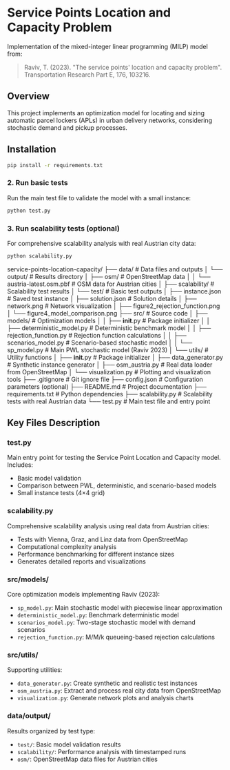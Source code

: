 # Service Points Location and Capacity Problem

Implementation of the mixed-integer linear programming (MILP) model from:
> Raviv, T. (2023). "The service points' location and capacity problem". 
> Transportation Research Part E, 176, 103216.

## Overview
This project implements an optimization model for locating and sizing automatic 
parcel lockers (APLs) in urban delivery networks, considering stochastic demand 
and pickup processes.

## Installation
```bash
pip install -r requirements.txt
```

### 2. Run basic tests
Run the main test file to validate the model with a small instance:
```bash
python test.py
```
### 3. Run scalability tests (optional)
For comprehensive scalability analysis with real Austrian city data:
```bash
python scalability.py
```
service-points-location-capacity/
├── data/                               # Data files and outputs
│   └── output/                         # Results directory
│       ├── osm/                        # OpenStreetMap data
│       │   └── austria-latest.osm.pbf  # OSM data for Austrian cities
│       ├── scalability/                # Scalability test results
│       └── test/                       # Basic test outputs
│           ├── instance.json           # Saved test instance
│           ├── solution.json           # Solution details
│           ├── network.png             # Network visualization
│           ├── figure2_rejection_function.png
│           └── figure4_model_comparison.png
├── src/                                # Source code
│   ├── models/                         # Optimization models
│   │   ├── __init__.py                 # Package initializer
│   │   ├── deterministic_model.py      # Deterministic benchmark model
│   │   ├── rejection_function.py       # Rejection function calculations
│   │   ├── scenarios_model.py          # Scenario-based stochastic model
│   │   └── sp_model.py                 # Main PWL stochastic model (Raviv 2023)
│   └── utils/                          # Utility functions
│       ├── __init__.py                 # Package initializer
│       ├── data_generator.py           # Synthetic instance generator
│       ├── osm_austria.py              # Real data loader from OpenStreetMap
│       └── visualization.py            # Plotting and visualization tools
├── .gitignore                          # Git ignore file
├── config.json                         # Configuration parameters (optional)
├── README.md                           # Project documentation
├── requirements.txt                    # Python dependencies
├── scalability.py                      # Scalability tests with real Austrian data
└── test.py                             # Main test file and entry point


## Key Files Description

### **test.py**
Main entry point for testing the Service Point Location and Capacity model. Includes:
- Basic model validation
- Comparison between PWL, deterministic, and scenario-based models
- Small instance tests (4×4 grid)

### **scalability.py**
Comprehensive scalability analysis using real data from Austrian cities:
- Tests with Vienna, Graz, and Linz data from OpenStreetMap
- Computational complexity analysis
- Performance benchmarking for different instance sizes
- Generates detailed reports and visualizations

###  **src/models/**
Core optimization models implementing Raviv (2023):
- `sp_model.py`: Main stochastic model with piecewise linear approximation
- `deterministic_model.py`: Benchmark deterministic model
- `scenarios_model.py`: Two-stage stochastic model with demand scenarios
- `rejection_function.py`: M/M/k queueing-based rejection calculations

###  **src/utils/**
Supporting utilities:
- `data_generator.py`: Create synthetic and realistic test instances
- `osm_austria.py`: Extract and process real city data from OpenStreetMap
- `visualization.py`: Generate network plots and analysis charts

###  **data/output/**
Results organized by test type:
- `test/`: Basic model validation results
- `scalability/`: Performance analysis with timestamped runs
- `osm/`: OpenStreetMap data files for Austrian cities